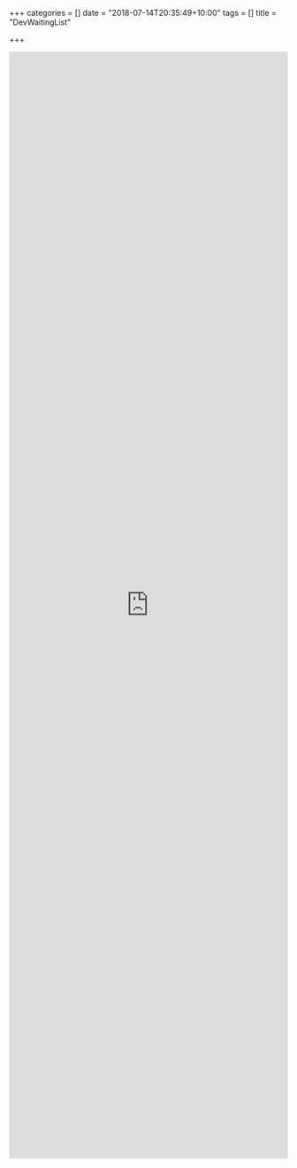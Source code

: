 +++
categories = []
date = "2018-07-14T20:35:49+10:00"
tags = []
title = "DevWaitingList"

+++
<iframe  id="wlFrame" src="https://script.google.com/macros/s/AKfycbzWOQYhczs6nNG2am7cAPffZU4nTIA66HpJ7-Ml-HzDJCBi9hI/dev?page=new_form" width=100% height=2000 frameborder="0" marginheight="0" marginwidth="0">Loading…</iframe>
